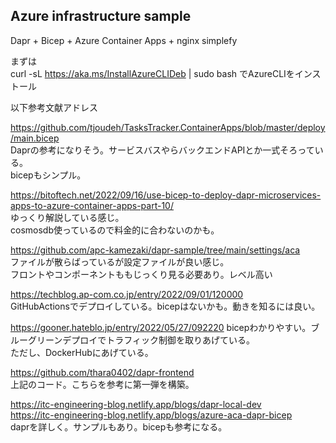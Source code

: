 ## Azure infrastructure sample  
  
Dapr + Bicep + Azure Container Apps + nginx simplefy  
  
まずは  
curl -sL https://aka.ms/InstallAzureCLIDeb | sudo bash 
でAzureCLIをインストール  

以下参考文献アドレス  
  
https://github.com/tjoudeh/TasksTracker.ContainerApps/blob/master/deploy/main.bicep  
Daprの参考になりそう。サービスバスやらバックエンドAPIとか一式そろっている。  
bicepもシンプル。  

https://bitoftech.net/2022/09/16/use-bicep-to-deploy-dapr-microservices-apps-to-azure-container-apps-part-10/  
ゆっくり解説している感じ。  
cosmosdb使っているので料金的に合わないのかも。  

https://github.com/apc-kamezaki/dapr-sample/tree/main/settings/aca  
ファイルが散らばっているが設定ファイルが良い感じ。  
フロントやコンポーネントももじっくり見る必要あり。レベル高い  

https://techblog.ap-com.co.jp/entry/2022/09/01/120000  
GitHubActionsでデプロイしている。bicepはないかも。動きを知るには良い。  
  
https://gooner.hateblo.jp/entry/2022/05/27/092220
bicepわかりやすい。ブルーグリーンデプロイでトラフィック制御を取りあげている。  
ただし、DockerHubにあげている。
  
https://github.com/thara0402/dapr-frontend  
上記のコード。こちらを参考に第一弾を構築。  
  
https://itc-engineering-blog.netlify.app/blogs/dapr-local-dev  
https://itc-engineering-blog.netlify.app/blogs/azure-aca-dapr-bicep  
daprを詳しく。サンプルもあり。bicepも参考になる。  
